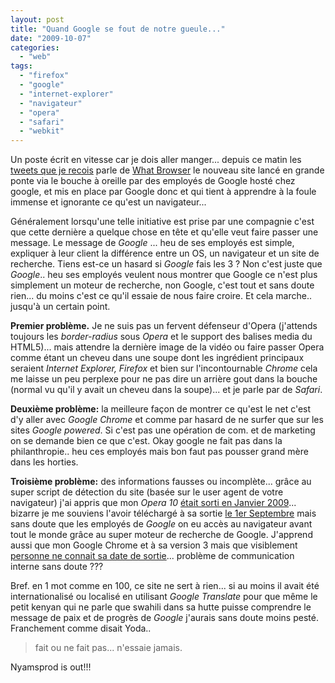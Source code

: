 ```yaml
---
layout: post
title: "Quand Google se fout de notre gueule..."
date: "2009-10-07"
categories: 
  - "web"
tags: 
  - "firefox"
  - "google"
  - "internet-explorer"
  - "navigateur"
  - "opera"
  - "safari"
  - "webkit"
---
```


Un poste écrit en vitesse car je dois aller manger... depuis ce matin les [tweets que je recois](http://twitter.com/bbx/status/4677721121) parle de [What Browser](http://www.whatbrowser.org/) le nouveau site lancé en grande ponte via le bouche à oreille par des employés de Google hosté chez google, et mis en place par Google donc et qui tient à apprendre à la foule immense et ignorante ce qu'est un navigateur...

Généralement lorsqu'une telle initiative est prise par une compagnie c'est que cette dernière a quelque chose en tête et qu'elle veut faire passer une message. Le message de _Google_ ... heu de ses employés est simple, expliquer à leur client la différence entre un OS, un navigateur et un site de recherche. Tiens est-ce un hasard si _Google_ fais les 3 ? Non c'est juste que _Google_.. heu ses employés veulent nous montrer que Google ce n'est plus simplement un moteur de recherche, non Google, c'est tout et sans doute rien... du moins c'est ce qu'il essaie de nous faire croire. Et cela marche.. jusqu'à un certain point.

**Premier problème.** Je ne suis pas un fervent défenseur d'Opera (j'attends toujours les _border-radius_ sous _Opera_ et le support des balises media du HTML5)... mais attendre la dernière image de la vidéo ou faire passer Opera comme étant un cheveu dans une soupe dont les ingrédient principaux seraient _Internet Explorer, Firefox_ et bien sur l'incontournable _Chrome_ cela me laisse un peu perplexe pour ne pas dire un arrière gout dans la bouche (normal vu qu'il y avait un cheveu dans la soupe)... et je parle par de _Safari_.

**Deuxième problème:** la meilleure façon de montrer ce qu'est le net c'est d'y aller avec _Google Chrome_ et comme par hasard de ne surfer que sur les sites _Google powered_. Si c'est pas une opération de com. et de marketing on se demande bien ce que c'est. Okay google ne fait pas dans la philanthropie.. heu ces employés mais bon faut pas pousser grand mère dans les horties.

**Troisième problème:** des informations fausses ou incomplète... grâce au super script de détection du site (basée sur le user agent de votre navigateur) j'ai appris que mon _Opera 10_ [était sorti en Janvier 2009](http://www.nyamsprod.com/blog/wp-content/uploads/2009/10/wb-opera.jpg)... bizarre je me souviens l'avoir téléchargé à sa sortie [le 1er Septembre](http://www.opera.com/press/releases/2009/09/01/) mais sans doute que les employés de _Google_ on eu accès au navigateur avant tout le monde <sarcasme>grâce au super moteur de recherche de Google</scarcasme>. J'apprend aussi que mon Google Chrome et à sa version 3 mais que visiblement [personne ne connait sa date de sortie](http://www.nyamsprod.com/blog/wp-content/uploads/2009/10/wb-google.jpg)... problème de communication interne sans doute ???

Bref. en 1 mot comme en 100, ce site ne sert à rien... si au moins il avait été internationalisé ou localisé en utilisant _Google Translate_ pour que même le petit kenyan qui ne parle que swahili dans sa hutte puisse comprendre le message de paix et de progrès de _Google_ j'aurais sans doute moins pesté. Franchement comme disait Yoda..

> fait ou ne fait pas... n'essaie jamais.

Nyamsprod is out!!!
